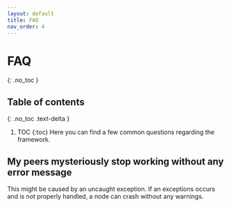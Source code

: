 ```yaml
---
layout: default
title: FAQ
nav_order: 4
---
```

# FAQ
{: .no_toc }

## Table of contents
{: .no_toc .text-delta }

1. TOC
{:toc}
Here you can find a few common questions regarding the framework.
## My peers mysteriously stop working without any error message
This might be caused by an uncaught exception. If an exceptions occurs and is not properly handled, a node can crash without any warnings. 
